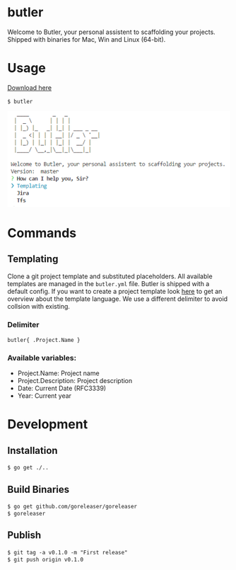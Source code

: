 # butler
Welcome to Butler, your personal assistent to scaffolding your projects.
Shipped with binaries for Mac, Win and Linux (64-bit).

# Usage

[Download here](https://github.com/netzkern/butler/releases)

```sh
$ butler
```

![butler](butler.png)

# Commands

## Templating

Clone a git project template and substituted placeholders. All available templates are managed in the `butler.yml` file. Butler is shipped with a default config. If you want to create a project template look [here](https://golang.org/pkg/text/template/) to get an overview about the template language. We use a different delimiter to avoid collsion with existing.

### Delimiter

```
butler{ .Project.Name }
```

### Available variables:

- Project.Name: Project name
- Project.Description: Project description
- Date: Current Date (RFC3339)
- Year: Current year

# Development

## Installation
```
$ go get ./..
```

## Build Binaries

```
$ go get github.com/goreleaser/goreleaser
$ goreleaser
```

## Publish

```
$ git tag -a v0.1.0 -m "First release"
$ git push origin v0.1.0
```
